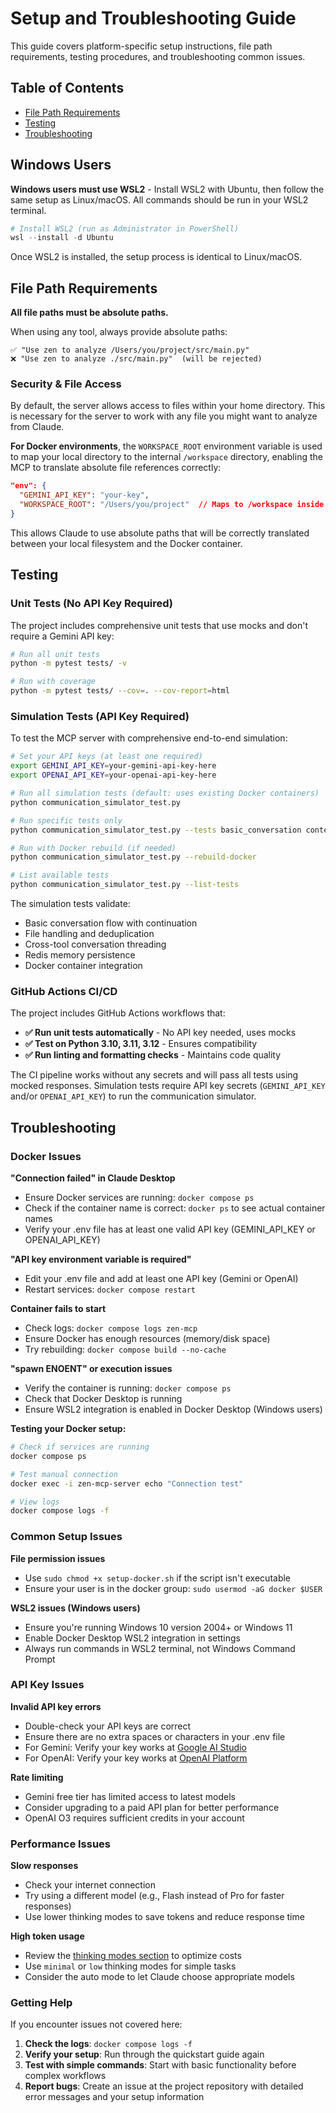 # Setup and Troubleshooting Guide

This guide covers platform-specific setup instructions, file path requirements, testing procedures, and troubleshooting common issues.

## Table of Contents

- [File Path Requirements](#file-path-requirements)
- [Testing](#testing)
- [Troubleshooting](#troubleshooting)

## Windows Users

**Windows users must use WSL2** - Install WSL2 with Ubuntu, then follow the same setup as Linux/macOS. All commands should be run in your WSL2 terminal.

```powershell
# Install WSL2 (run as Administrator in PowerShell)
wsl --install -d Ubuntu
```

Once WSL2 is installed, the setup process is identical to Linux/macOS.

## File Path Requirements

**All file paths must be absolute paths.**

When using any tool, always provide absolute paths:
```
✅ "Use zen to analyze /Users/you/project/src/main.py"
❌ "Use zen to analyze ./src/main.py"  (will be rejected)
```

### Security & File Access

By default, the server allows access to files within your home directory. This is necessary for the server to work with any file you might want to analyze from Claude.

**For Docker environments**, the `WORKSPACE_ROOT` environment variable is used to map your local directory to the internal `/workspace` directory, enabling the MCP to translate absolute file references correctly:

```json
"env": {
  "GEMINI_API_KEY": "your-key",
  "WORKSPACE_ROOT": "/Users/you/project"  // Maps to /workspace inside Docker
}
```

This allows Claude to use absolute paths that will be correctly translated between your local filesystem and the Docker container.

## Testing

### Unit Tests (No API Key Required)
The project includes comprehensive unit tests that use mocks and don't require a Gemini API key:

```bash
# Run all unit tests
python -m pytest tests/ -v

# Run with coverage
python -m pytest tests/ --cov=. --cov-report=html
```

### Simulation Tests (API Key Required)
To test the MCP server with comprehensive end-to-end simulation:

```bash
# Set your API keys (at least one required)
export GEMINI_API_KEY=your-gemini-api-key-here
export OPENAI_API_KEY=your-openai-api-key-here

# Run all simulation tests (default: uses existing Docker containers)
python communication_simulator_test.py

# Run specific tests only
python communication_simulator_test.py --tests basic_conversation content_validation

# Run with Docker rebuild (if needed)
python communication_simulator_test.py --rebuild-docker

# List available tests
python communication_simulator_test.py --list-tests
```

The simulation tests validate:
- Basic conversation flow with continuation
- File handling and deduplication
- Cross-tool conversation threading
- Redis memory persistence
- Docker container integration

### GitHub Actions CI/CD
The project includes GitHub Actions workflows that:

- **✅ Run unit tests automatically** - No API key needed, uses mocks
- **✅ Test on Python 3.10, 3.11, 3.12** - Ensures compatibility
- **✅ Run linting and formatting checks** - Maintains code quality

The CI pipeline works without any secrets and will pass all tests using mocked responses. Simulation tests require API key secrets (`GEMINI_API_KEY` and/or `OPENAI_API_KEY`) to run the communication simulator.

## Troubleshooting

### Docker Issues

**"Connection failed" in Claude Desktop**
- Ensure Docker services are running: `docker compose ps`
- Check if the container name is correct: `docker ps` to see actual container names
- Verify your .env file has at least one valid API key (GEMINI_API_KEY or OPENAI_API_KEY)

**"API key environment variable is required"**
- Edit your .env file and add at least one API key (Gemini or OpenAI)
- Restart services: `docker compose restart`

**Container fails to start**
- Check logs: `docker compose logs zen-mcp`
- Ensure Docker has enough resources (memory/disk space)
- Try rebuilding: `docker compose build --no-cache`

**"spawn ENOENT" or execution issues**
- Verify the container is running: `docker compose ps`
- Check that Docker Desktop is running
- Ensure WSL2 integration is enabled in Docker Desktop (Windows users)

**Testing your Docker setup:**
```bash
# Check if services are running
docker compose ps

# Test manual connection
docker exec -i zen-mcp-server echo "Connection test"

# View logs
docker compose logs -f
```

### Common Setup Issues

**File permission issues**
- Use `sudo chmod +x setup-docker.sh` if the script isn't executable
- Ensure your user is in the docker group: `sudo usermod -aG docker $USER`

**WSL2 issues (Windows users)**
- Ensure you're running Windows 10 version 2004+ or Windows 11
- Enable Docker Desktop WSL2 integration in settings
- Always run commands in WSL2 terminal, not Windows Command Prompt

### API Key Issues

**Invalid API key errors**
- Double-check your API keys are correct
- Ensure there are no extra spaces or characters in your .env file
- For Gemini: Verify your key works at [Google AI Studio](https://makersuite.google.com/app/apikey)
- For OpenAI: Verify your key works at [OpenAI Platform](https://platform.openai.com/api-keys)

**Rate limiting**
- Gemini free tier has limited access to latest models
- Consider upgrading to a paid API plan for better performance
- OpenAI O3 requires sufficient credits in your account

### Performance Issues

**Slow responses**
- Check your internet connection
- Try using a different model (e.g., Flash instead of Pro for faster responses)
- Use lower thinking modes to save tokens and reduce response time

**High token usage**
- Review the [thinking modes section](advanced-usage.md#thinking-modes) to optimize costs
- Use `minimal` or `low` thinking modes for simple tasks
- Consider the auto mode to let Claude choose appropriate models

### Getting Help

If you encounter issues not covered here:

1. **Check the logs**: `docker compose logs -f`
2. **Verify your setup**: Run through the quickstart guide again
3. **Test with simple commands**: Start with basic functionality before complex workflows
4. **Report bugs**: Create an issue at the project repository with detailed error messages and your setup information